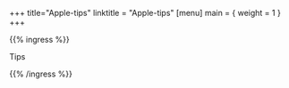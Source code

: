 +++
title="Apple-tips"
linktitle = "Apple-tips"
[menu]
main = { weight = 1 }
+++

{{% ingress %}}

Tips

{{% /ingress %}}
